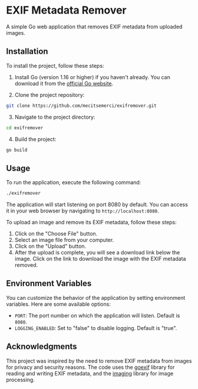 # EXIF Metadata Remover

A simple Go web application that removes EXIF metadata from uploaded images.

## Installation

To install the project, follow these steps:

1. Install Go (version 1.16 or higher) if you haven't already. You can download it from the [official Go website](https://golang.org/dl/).

2. Clone the project repository:

```bash
git clone https://github.com/mecitsemerci/exifremover.git
```

3. Navigate to the project directory:

```bash
cd exifremover
```

4. Build the project:

```bash
go build
```

## Usage

To run the application, execute the following command:

```bash
./exifremover
```

The application will start listening on port 8080 by default. You can access it in your web browser by navigating to `http://localhost:8080`.

To upload an image and remove its EXIF metadata, follow these steps:

1. Click on the "Choose File" button.
2. Select an image file from your computer.
3. Click on the "Upload" button.
4. After the upload is complete, you will see a download link below the image. Click on the link to download the image with the EXIF metadata removed.

## Environment Variables

You can customize the behavior of the application by setting environment variables. Here are some available options:

- `PORT`: The port number on which the application will listen. Default is `8080`.
- `LOGGING_ENABLED`: Set to "false" to disable logging. Default is "true".

## Acknowledgments

This project was inspired by the need to remove EXIF metadata from images for privacy and security reasons. The code uses the [goexif](https://github.com/rwcarlsen/goexif) library for reading and writing EXIF metadata, and the [imaging](https://github.com/disintegration/imaging) library for image processing.
